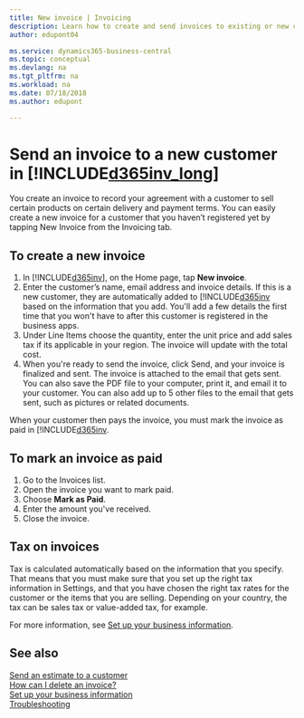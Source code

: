 ```yaml
---
title: New invoice | Invoicing
description: Learn how to create and send invoices to existing or new customers.
author: edupont04

ms.service: dynamics365-business-central
ms.topic: conceptual
ms.devlang: na
ms.tgt_pltfrm: na
ms.workload: na
ms.date: 07/18/2018
ms.author: edupont

---
```

# Send an invoice to a new customer in [!INCLUDE[d365inv_long](includes/d365inv_long.md)]
You create an invoice to record your agreement with a customer to sell certain products on certain delivery and payment terms. You can easily create a new invoice for a customer that you haven’t registered yet by tapping New Invoice from the Invoicing tab.  

## To create a new invoice
1. In [!INCLUDE[d365inv](includes/d365inv.md)], on the Home page, tap **New invoice**.
2. Enter the customer’s name, email address and invoice details. If this is a new customer, they are automatically added to [!INCLUDE[d365inv](includes/d365inv.md) based on the information that you add. You'll add a few details the first time that you won't have to after this customer is registered in the business apps.  
3. Under Line Items choose the quantity, enter the unit price and add sales tax if its applicable in your region. The invoice will update with the total cost.  
4. When you're ready to send the invoice, click Send, and your invoice is finalized and sent. The invoice is attached to the email that gets sent. You can also save the PDF file to your computer, print it, and email it to your customer. You can also add up to 5 other files to the email that gets sent, such as pictures or related documents.  

When your customer then pays the invoice, you must mark the invoice as paid in [!INCLUDE[d365inv](includes/d365inv.md).

## To mark an invoice as paid
1. Go to the Invoices list.  
2. Open the invoice you want to mark paid.  
3. Choose **Mark as Paid**.  
4. Enter the amount you've received.  
5. Close the invoice.  
 
## Tax on invoices
Tax is calculated automatically based on the information that you specify. That means that you must make sure that you set up the right tax information in Settings, and that you have chosen the right tax rates for the customer or the items that you are selling. Depending on your country, the tax can be sales tax or value-added tax, for example.

For more information, see [Set up your business information](set-up-business-profile.md).

## See also
[Send an estimate to a customer](send-estimate.md)  
[How can I delete an invoice?](about-troubleshooting#how-can-i-delete-an-invoice)  
[Set up your business information](set-up-business-profile.md)  
[Troubleshooting](about-troubleshooting.md)  
